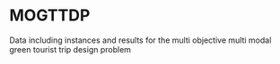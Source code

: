 # MOGTTDP
Data including instances and results for the multi objective multi modal green tourist trip design problem
